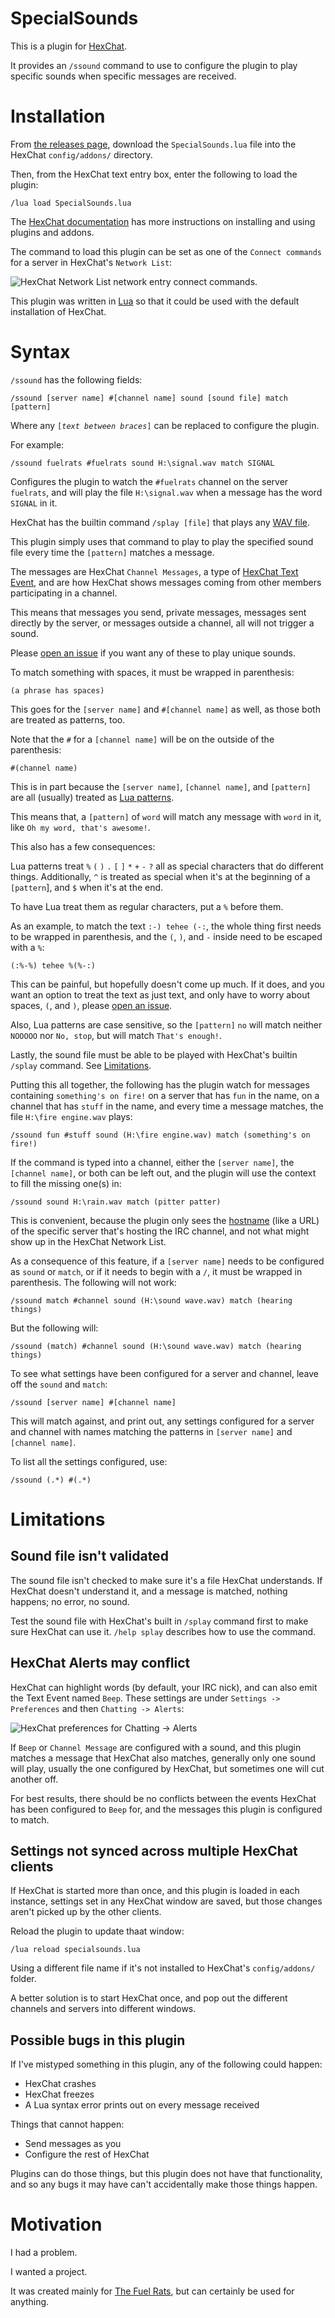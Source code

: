 # SpecialSounds

This is a plugin for [HexChat][].

It provides an `/ssound` command to use to configure the plugin to play specific sounds when specific messages are received.

# Installation

From [the releases page][releases], download the `SpecialSounds.lua` file into the HexChat `config/addons/` directory.

Then, from the HexChat text entry box, enter the following to load the plugin:

```
/lua load SpecialSounds.lua
```

The [HexChat documentation][hexchat-addons] has more instructions on installing and using plugins and addons.

The command to load this plugin can be set as one of the `Connect commands` for a server in HexChat's `Network List`:

![HexChat Network List network entry connect commands][hexchat-autoload].

This plugin was written in [Lua][] so that it could be used with the default installation of HexChat.

# Syntax

`/ssound` has the following fields:

```
/ssound [server name] #[channel name] sound [sound file] match [pattern]
```

Where any `[`_`text between braces`_`]` can be replaced to configure the plugin.

For example:

```
/ssound fuelrats #fuelrats sound H:\signal.wav match SIGNAL
```

Configures the plugin to watch the `#fuelrats` channel on the server `fuelrats`, and will play the file `H:\signal.wav` when a message  has the word `SIGNAL` in it.

HexChat has the builtin command `/splay [file]` that plays any [WAV file][wav].

This plugin simply uses that command to play to play the specified sound file every time the `[pattern]` matches a message.

The messages are HexChat `Channel Messages`, a type of [HexChat Text Event][hexchat-text-event], and are how HexChat shows messages coming from other members participating in a channel.

This means that messages you send, private messages, messages sent directly by the server, or messages outside a channel, all will not trigger a sound.

Please [open an issue][issue] if you want any of these to play unique sounds.

To match something with spaces, it must be wrapped in parenthesis:

```
(a phrase has spaces)
```

This goes for the `[server name]` and `#[channel name]` as well, as those both are treated as patterns, too.

Note that the `#` for a `[channel name]` will be on the outside of the parenthesis:

```
#(channel name)
```

This is in part because the `[server name]`, `[channel name]`, and `[pattern]` are all (usually) treated as [Lua patterns][lua-patterns].

This means that, a `[pattern]` of `word` will match any message with `word` in it, like `Oh my word, that's awesome!`.

This also has a few consequences:

Lua patterns treat `%` `(` `)` `.` `[` `]` `*` `+` `-` `?` all as special characters that do different things. Additionally, `^` is treated as special when it's at the beginning of a `[pattern`], and `$` when it's at the end.

To have Lua treat them as regular characters, put a `%` before them.

As an example, to match the text `:-) tehee (-:`, the whole thing first needs to be wrapped in parenthesis, and the `(`, `)`, and `-` inside need to be escaped with a `%`:

```
(:%-%) tehee %(%-:)
```

This can be painful, but hopefully doesn't come up much. If it does, and you want an option to treat the text as just text, and only have to worry about spaces, `(`, and `)`, please [open an issue][issue].

Also, Lua patterns are case sensitive, so the `[pattern]` `no` will match neither `NOOOOO` nor `No, stop`, but will match `That's enough!`.

Lastly, the sound file must be able to be played with HexChat's builtin `/splay` command. See [Limitations](./README.md#Limitations).

Putting this all together, the following has the plugin watch for messages containing `something's on fire!` on a server that has `fun` in the name, on a channel that has `stuff` in the name, and every time a message matches, the file `H:\fire engine.wav` plays:

```
/ssound fun #stuff sound (H:\fire engine.wav) match (something's on fire!)
```

If the command is typed into a channel, either the `[server name]`, the `[channel name]`, or both can be left out, and the plugin will use the context to fill the missing one(s) in:

```
/ssound sound H:\rain.wav match (pitter patter)
```

This is convenient, because the plugin only sees the [hostname][] (like a URL) of the specific server that's hosting the IRC channel, and not what might show up in the HexChat Network List.

As a consequence of this feature, if a `[server name]` needs to be configured as `sound` or `match`, or if it needs to begin with a `/`, it must be wrapped in parenthesis. The following will not work:

```
/ssound match #channel sound (H:\sound wave.wav) match (hearing things)
```

But the following will:

```
/ssound (match) #channel sound (H:\sound wave.wav) match (hearing things)
```

To see what settings have been configured for a server and channel, leave off the `sound` and `match`:

```
/ssound [server name] #[channel name]
```

This will match against, and print out, any settings configured for a server and channel with names matching the patterns in `[server name]` and `[channel name]`.

To list all the settings configured, use:

```
/ssound (.*) #(.*)
```

# Limitations

## Sound file isn't validated

The sound file isn't checked to make sure it's a file HexChat understands. If HexChat doesn't understand it, and a message is matched, nothing happens; no error, no sound.

Test the sound file with HexChat's built in `/splay` command first to make sure HexChat can use it. `/help splay` describes how to use the command.

## HexChat Alerts may conflict

HexChat can highlight words (by default, your IRC nick), and can also emit the Text Event named `Beep`. These settings are under `Settings -> Preferences` and then `Chatting -> Alerts`:

![HexChat preferences for Chatting -> Alerts][hexchat-alerts]

If `Beep` or `Channel Message` are configured with a sound, and this plugin matches a message that HexChat also matches, generally only one sound will play, usually the one configured by HexChat, but sometimes one will cut another off.

For best results, there should be no conflicts between the events HexChat has been configured to `Beep` for, and the messages this plugin is configured to match.

## Settings not synced across multiple HexChat clients

If HexChat is started more than once, and this plugin is loaded in each instance, settings set in any HexChat window are saved, but those changes aren't picked up by the other clients.

Reload the plugin to update thaat window:

```
/lua reload specialsounds.lua
```

Using a different file name if it's not installed to HexChat's `config/addons/` folder.

A better solution is to start HexChat once, and pop out the different channels and servers into different windows.

## Possible bugs in this plugin

If I've mistyped something in this plugin, any of the following could happen:

 - HexChat crashes
 - HexChat freezes
 - A Lua syntax error prints out on every message received

Things that cannot happen:

 - Send messages as you
 - Configure the rest of HexChat

Plugins can do those things, but this plugin does not have that functionality, and so any bugs it may have can't accidentally make those things happen.

# Motivation

I had a problem.

I wanted a project.

It was created mainly for [The Fuel Rats][tfr], but can certainly be used for anything.


[releases]: <https://github.com/2ndBillingCycle/specialsounds/releases/latest>
[hexchat-addons]: <https://hexchat.readthedocs.io/en/latest/addons.html>
[hexchat-autoload]: <https://i.imgur.com/sD1CvOw.png>
[lua]: <https://www.lua.org/about.html>
[hexchat]: <https://hexchat.github.io/>
[wav]: <https://en.wikipedia.org/wiki/WAV>
[hexchat-text-event]: <https://hexchat.readthedocs.io/en/latest/appearance.html#text-events>
[issue]: <https://github.com/2ndBillingCycle/specialsounds/issues/new>
[lua-patterns]: <https://www.lua.org/pil/20.2.html>
[hostname]: <https://en.wikipedia.org/wiki/Hostname>
[hexchat-alerts]: <https://i.imgur.com/NgLpUBR.png>
[tfr]: <https://fuelrats.com/>